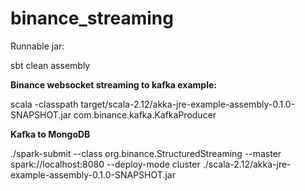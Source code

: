 # binance_streaming

Runnable jar:

sbt clean assembly

**Binance websocket streaming to kafka example:**

scala -classpath target/scala-2.12/akka-jre-example-assembly-0.1.0-SNAPSHOT.jar com.binance.kafka.KafkaProducer

**Kafka to MongoDB**

./spark-submit --class org.binance.StructuredStreaming --master spark://localhost:8080 --deploy-mode cluster ./scala-2.12/akka-jre-example-assembly-0.1.0-SNAPSHOT.jar 


